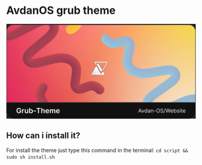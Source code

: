 <div aglin="center">
  
# AvdanOS grub theme
![Banner](https://raw.githubusercontent.com/Avdan-OS/.github/main/banner/Grub-Theme.png)

## How can i install it?
For install the theme just type this command in the terminal:
`cd script && sudo sh install.sh`

</div>
